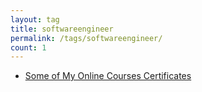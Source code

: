 ```yaml
---
layout: tag
title: softwareengineer
permalink: /tags/softwareengineer/
count: 1
---
```


- [Some of My Online Courses Certificates](https://samirpaulb.github.io/blog-jekyll/posts/some-of-my-online-courses-certificates/)

